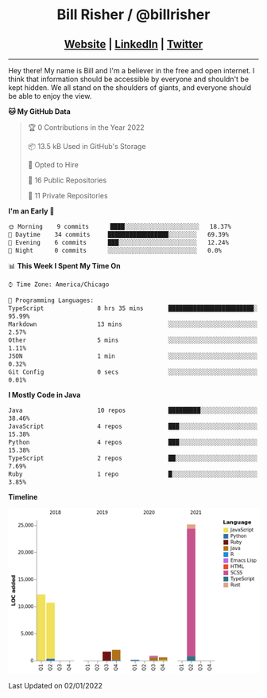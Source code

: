 
<h1 align="center">
    Bill Risher / @billrisher <br />
</h1>
<h2 align="center">
    <a href="https://billrisher.com">Website</a> | <a href="https://linkedin.com/in/william-risher">LinkedIn</a> | <a href="https://twitter.com/billrisher_">Twitter</a> 
 </h2>

---

Hey there! My name is Bill and I'm a believer in the free and open internet. 
I think that information should be accessible by everyone and shouldn't be kept hidden. 
We all stand on the shoulders of giants, and everyone should be able to enjoy the view.

<!--START_SECTION:waka-->
**🐱 My GitHub Data** 

> 🏆 0 Contributions in the Year 2022
 > 
> 📦 13.5 kB Used in GitHub's Storage 
 > 
> 💼 Opted to Hire
 > 
> 📜 16 Public Repositories 
 > 
> 🔑 11 Private Repositories  
 > 
**I'm an Early 🐤** 

```text
🌞 Morning    9 commits      ████░░░░░░░░░░░░░░░░░░░░░   18.37% 
🌆 Daytime    34 commits     █████████████████░░░░░░░░   69.39% 
🌃 Evening    6 commits      ███░░░░░░░░░░░░░░░░░░░░░░   12.24% 
🌙 Night      0 commits      ░░░░░░░░░░░░░░░░░░░░░░░░░   0.0%

```


📊 **This Week I Spent My Time On** 

```text
⌚︎ Time Zone: America/Chicago

💬 Programming Languages: 
TypeScript               8 hrs 35 mins       ████████████████████████░   95.99% 
Markdown                 13 mins             ░░░░░░░░░░░░░░░░░░░░░░░░░   2.57% 
Other                    5 mins              ░░░░░░░░░░░░░░░░░░░░░░░░░   1.11% 
JSON                     1 min               ░░░░░░░░░░░░░░░░░░░░░░░░░   0.32% 
Git Config               0 secs              ░░░░░░░░░░░░░░░░░░░░░░░░░   0.01%

```

**I Mostly Code in Java** 

```text
Java                     10 repos            █████████░░░░░░░░░░░░░░░░   38.46% 
JavaScript               4 repos             ███░░░░░░░░░░░░░░░░░░░░░░   15.38% 
Python                   4 repos             ███░░░░░░░░░░░░░░░░░░░░░░   15.38% 
TypeScript               2 repos             ██░░░░░░░░░░░░░░░░░░░░░░░   7.69% 
Ruby                     1 repo              █░░░░░░░░░░░░░░░░░░░░░░░░   3.85%

```


**Timeline**

![Chart not found](https://raw.githubusercontent.com/billrisher/billrisher/main/charts/bar_graph.png) 


 Last Updated on 02/01/2022
<!--END_SECTION:waka-->
